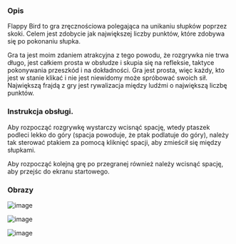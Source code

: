 ### Opis

Flappy Bird to gra zręcznościowa polegająca na unikaniu słupków poprzez skoki. Celem jest zdobycie jak największej liczby punktów, które zdobywa się po pokonaniu słupka.

Gra ta jest moim zdaniem atrakcyjna z tego powodu, że rozgrywka nie trwa długo, jest całkiem prosta w obsłudze i skupia się na refleksie, taktyce pokonywania przeszkód i na dokładności. Gra jest prosta, więc każdy, kto jest w stanie klikać i nie jest niewidomy może spróbować swoich sił. Największą frajdą z gry jest rywalizacja między ludźmi o największą liczbę punktów.

### Instrukcja obsługi.

Aby rozpocząć rozgrywkę wystarczy wcisnąć spację, wtedy ptaszek podleci lekko do góry (spacja powoduje, że ptak podlatuje do góry), należy tak sterować ptakiem za pomocą kliknięć spacji, aby zmieścił się między słupkami.

Aby rozpocząć kolejną grę po przegranej również należy wcisnąć spację, aby przejśc do ekranu startowego.

### Obrazy

![image](https://user-images.githubusercontent.com/62811862/176004171-06fdff8c-be40-44f5-adfa-79cc9563102c.png)

![image](https://user-images.githubusercontent.com/62811862/176003834-d9e2a270-d22f-4c3a-a0b7-0337ed663866.png)

![image](https://user-images.githubusercontent.com/62811862/176004056-de4c8383-ffc2-4822-b698-3860b88d414c.png)
